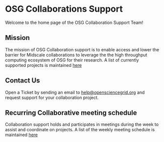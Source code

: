 # OSG Collaborations Support

Welcome to the home page of the OSG Collaboration Support Team!

## Mission

The mission of OSG Collaboration support is to enable access and lower the barrier for Midscale collaborations to leverage the
the high throughput computing ecosystem of OSG for their research.
A list of currently supported projects is maintained [here](projects/project-list.md)

## Contact Us

Open a Ticket by sending an email to help@opensciencegrid.org and request support for your collaboration project.

## Recurring Collaborative meeting schedule
Collaboration support holds and participates in meetings during the week to assist and coordinate on projects. A list of the weekly meeting schedule is maintained [here](meeting-schedule.md)


